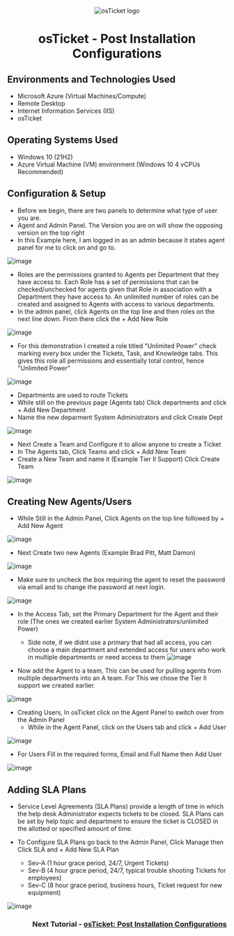 <p align="center">
<img src="https://i.imgur.com/Clzj7Xs.png" alt="osTicket logo"/>
</p>

<h1 align="center">osTicket - Post Installation Configurations</h1>

<h2>Environments and Technologies Used</h2>

- Microsoft Azure (Virtual Machines/Compute)
- Remote Desktop
- Internet Information Services (IIS)
- osTicket

<h2>Operating Systems Used </h2>

- Windows 10</b> (21H2)
- Azure Virtual Machine (VM) environment (Windows 10 4 vCPUs Recommended)

<h2>Configuration & Setup</h2>

- Before we begin, there are two panels to determine what type of user you are.
- Agent and Admin Panel. The Version you are on will show the opposing version on the top right
- In this Example here, I am logged in as an admin because it states agent panel for me to click on and go to.

![image](https://github.com/Velezdrv/post-install-config/assets/147437260/928767fd-06a5-4a00-872b-38f24d8ef6b6)

- Roles are the permissions granted to Agents per Department that they have access to. Each Role has a set of permissions that can be checked/unchecked for agents given that Role in association with a Department they have access to. An unlimited number of roles can be created and assigned to Agents with access to various departments.
- In the admin panel, click Agents on the top line and then roles on the next line down. From there click the + Add New Role

![image](https://github.com/Velezdrv/post-install-config/assets/147437260/571511ab-a312-45a7-82a5-121b78ab8647)

- For this demonstration I created a role titled "Unlimited Power" check marking every box under the Tickets, Task, and Knowledge tabs. This gives this role all permissions and essentially total control, hence "Unlimited Power"

![image](https://github.com/Velezdrv/post-install-config/assets/147437260/3c73490a-126e-41df-9c10-2c4d3bf95036)

- Departments are used to route Tickets
- While still on the previous page (Agents tab) Click departments and click + Add New Department
- Name the new deparment System Administrators and click Create Dept

![image](https://github.com/Velezdrv/post-install-config/assets/147437260/a63af397-9ad2-4c1f-bcd5-d99c3c17614a)

- Next Create a Team and Configure it to allow anyone to create a Ticket
- In The Agents tab, Click Teams and click + Add New Team
- Create a New Team and name it (Example Tier II Support) Click Create Team

![image](https://github.com/Velezdrv/post-install-config/assets/147437260/e9c87aea-81c4-4dad-8a1e-d5484594591e)

<h2>Creating New Agents/Users</h2>

- While Still in the Admin Panel, Click Agents on the top line followed by + Add New Agent
  
![image](https://github.com/Velezdrv/post-install-config/assets/147437260/82fc4f7f-89b1-429d-9f8f-569f2a203b01)

- Next Create two new Agents (Example Brad Pitt, Matt Damon) 

![image](https://github.com/Velezdrv/post-install-config/assets/147437260/fedbfea1-99e8-46c8-997a-3c7814c036ba)

- Make sure to uncheck the box requiring the agent to reset the password via email and to change the password at next login.

![image](https://github.com/Velezdrv/post-install-config/assets/147437260/1e5396da-1010-4c1a-b440-a03c750bd459)

- In the Access Tab, set the Primary Department for the Agent and their role (The ones we created earlier System Administrators/unlimited Power)
  * Side note, if we didnt use a primary that had all access, you can choose a main department and extended access for users who work in multiple departments or need access 
    to them
![image](https://github.com/Velezdrv/post-install-config/assets/147437260/3f5172dc-7e00-466f-ae5b-67cbcf9daade)

- Now add the Agent to a team, This can be used for pulling agents from multiple departments into an A team. For This we chose the Tier II support we created earlier.

![image](https://github.com/Velezdrv/post-install-config/assets/147437260/abfb4613-33a5-41b0-a108-07d18f82764e)

- Creating Users, In osTicket click on the Agent Panel to switch over from the Admin Panel
  * While in the Agent Panel, click on the Users tab and click + Add User

![image](https://github.com/Velezdrv/post-install-config/assets/147437260/9d638067-580d-476c-a076-02d426a06e54)

- For Users Fill in the required forms, Email and Full Name then Add User

![image](https://github.com/Velezdrv/post-install-config/assets/147437260/f97dd80f-2b0d-405d-a9ca-dff32349898b)

<h2>Adding SLA Plans</h2>

- Service Level Agreements (SLA Plans) provide a length of time in which the help desk Administrator expects tickets to be closed. SLA Plans can be set by help topic and department to ensure the ticket is CLOSED in the allotted or specified amount of time.

- To Configure SLA Plans go back to the Admin Panel, Click Manage then Click SLA and + Add New SLA Plan
  * Sev-A (1 hour grace period, 24/7, Urgent Tickets) 
   * Sev-B (4 hour grace period, 24/7, typical trouble shooting Tickets for employees)
    * Sev-C (8 hour grace period, business hours, Ticket request for new equipment)
 

![image](https://github.com/Velezdrv/post-install-config/assets/147437260/c5556f55-75c6-4107-a505-4d07ba7761e4)





<h3 align = "right">Next Tutorial - <a href = "https://github.com/Velezdrv/ticket-lifecycle">osTicket: Post Installation Configurations</a></h3>

